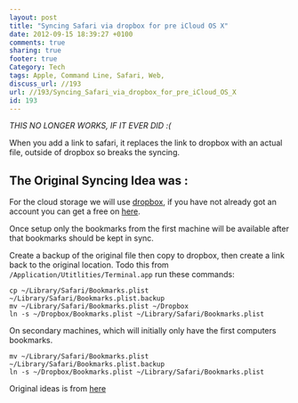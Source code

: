 ```yaml
---
layout: post
title: "Syncing Safari via dropbox for pre iCloud OS X"
date: 2012-09-15 18:39:27 +0100 
comments: true
sharing: true
footer: true
Category: Tech
tags: Apple, Command Line, Safari, Web,
discuss_url: //193
url: //193/Syncing_Safari_via_dropbox_for_pre_iCloud_OS_X
id: 193
---
```

*THIS NO LONGER WORKS, IF IT EVER DID :(*

When you add a link to safari, it replaces the link to dropbox with an actual file, outside of dropbox so breaks the syncing.

The Original Syncing Idea was :
--

For the cloud storage we will use [dropbox][dropboxref], if you have not already got an account you can get a free on [here][dropboxref].

Once setup only the bookmarks from the first machine will be available after that bookmarks should be kept in sync.

Create a backup of the original file then copy to dropbox, then create a link back to the original location. Todo this from `/Application/Utitlities/Terminal.app` run these commands:

    cp ~/Library/Safari/Bookmarks.plist ~/Library/Safari/Bookmarks.plist.backup
    mv ~/Library/Safari/Bookmarks.plist ~/Dropbox
    ln -s ~/Dropbox/Bookmarks.plist ~/Library/Safari/Bookmarks.plist

On secondary machines, which will initially only have the first computers bookmarks.

    mv ~/Library/Safari/Bookmarks.plist ~/Library/Safari/Bookmarks.plist.backup
    ln -s ~/Dropbox/Bookmarks.plist ~/Library/Safari/Bookmarks.plist

Original ideas is from [here][source]

[dropboxref]:  http://db.tt/ZZzJ5LBq
[source]: http://macs.about.com/od/CloudServices/qt/Sync-Safari-Bookmarks-Using-Dropbox.htm
    
